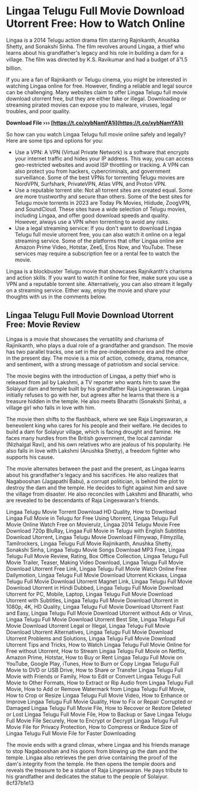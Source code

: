# Lingaa Telugu Full Movie Download Utorrent Free: How to Watch Online
 
Lingaa is a 2014 Telugu action drama film starring Rajnikanth, Anushka Shetty, and Sonakshi Sinha. The film revolves around Lingaa, a thief who learns about his grandfather's legacy and his role in building a dam for a village. The film was directed by K.S. Ravikumar and had a budget of â¹1.5 billion.
 
If you are a fan of Rajnikanth or Telugu cinema, you might be interested in watching Lingaa online for free. However, finding a reliable and legal source can be challenging. Many websites claim to offer Lingaa Telugu full movie download utorrent free, but they are either fake or illegal. Downloading or streaming pirated movies can expose you to malware, viruses, legal troubles, and poor quality.
 
**Download File ››› [https://t.co/xybNamYA1i](https://t.co/xybNamYA1i)**


 
So how can you watch Lingaa Telugu full movie online safely and legally? Here are some tips and options for you:
 
- Use a VPN: A VPN (Virtual Private Network) is a software that encrypts your internet traffic and hides your IP address. This way, you can access geo-restricted websites and avoid ISP throttling or tracking. A VPN can also protect you from hackers, cybercriminals, and government surveillance. Some of the best VPNs for torrenting Telugu movies are NordVPN, Surfshark, PrivateVPN, Atlas VPN, and Proton VPN.
- Use a reputable torrent site: Not all torrent sites are created equal. Some are more trustworthy and secure than others. Some of the best sites for Telugu movie torrents in 2023 are Today Pk Movies, Hiidude, ZoogVPN, and SoundCloud. These sites have a wide selection of Telugu movies, including Lingaa, and offer good download speeds and quality. However, always use a VPN when torrenting to avoid any risks.
- Use a legal streaming service: If you don't want to download Lingaa Telugu full movie utorrent free, you can also watch it online on a legal streaming service. Some of the platforms that offer Lingaa online are Amazon Prime Video, Hotstar, Zee5, Eros Now, and YouTube. These services may require a subscription fee or a rental fee to watch the movie.

Lingaa is a blockbuster Telugu movie that showcases Rajnikanth's charisma and action skills. If you want to watch it online for free, make sure you use a VPN and a reputable torrent site. Alternatively, you can also stream it legally on a streaming service. Either way, enjoy the movie and share your thoughts with us in the comments below.
  
## Lingaa Telugu Full Movie Download Utorrent Free: Movie Review
 
Lingaa is a movie that showcases the versatility and charisma of Rajinikanth, who plays a dual role of a grandfather and grandson. The movie has two parallel tracks, one set in the pre-independence era and the other in the present day. The movie is a mix of action, comedy, drama, romance, and sentiment, with a strong message of patriotism and social service.
 
The movie begins with the introduction of Lingaa, a petty thief who is released from jail by Lakshmi, a TV reporter who wants him to save the Solaiyur dam and temple built by his grandfather Raja Lingeswaran. Lingaa initially refuses to go with her, but agrees after he learns that there is a treasure hidden in the temple. He also meets Bharathi (Sonakshi Sinha), a village girl who falls in love with him.
 
The movie then shifts to the flashback, where we see Raja Lingeswaran, a benevolent king who cares for his people and their welfare. He decides to build a dam for Solaiyur village, which is facing drought and famine. He faces many hurdles from the British government, the local zamindar (Nizhalgal Ravi), and his own relatives who are jealous of his popularity. He also falls in love with Lakshmi (Anushka Shetty), a freedom fighter who supports his cause.
 
The movie alternates between the past and the present, as Lingaa learns about his grandfather's legacy and his sacrifices. He also realizes that Nagabooshan (Jagapathi Babu), a corrupt politician, is behind the plot to destroy the dam and the temple. He decides to fight against him and save the village from disaster. He also reconciles with Lakshmi and Bharathi, who are revealed to be descendants of Raja Lingeswaran's friends.
 
Lingaa Telugu Movie Torrent Download HD Quality,  How to Download Lingaa Full Movie in Telugu for Free Using Utorrent,  Lingaa Telugu Full Movie Online Watch Free on Movierulz,  Lingaa 2014 Telugu Movie Free Download 720p BluRay,  Lingaa Full Movie in Telugu with English Subtitles Download Utorrent,  Lingaa Telugu Movie Download Filmywap, Filmyzilla, Tamilrockers,  Lingaa Telugu Full Movie Rajinikanth, Anushka Shetty, Sonakshi Sinha,  Lingaa Telugu Movie Songs Download MP3 Free,  Lingaa Telugu Full Movie Review, Rating, Box Office Collection,  Lingaa Telugu Full Movie Trailer, Teaser, Making Video Download,  Lingaa Telugu Full Movie Download Utorrent Free Link,  Lingaa Telugu Full Movie Watch Online Free Dailymotion,  Lingaa Telugu Full Movie Download Utorrent Kickass,  Lingaa Telugu Full Movie Download Utorrent Magnet Link,  Lingaa Telugu Full Movie Download Utorrent in Hindi Dubbed,  Lingaa Telugu Full Movie Download Utorrent for PC, Mobile, Laptop,  Lingaa Telugu Full Movie Download Utorrent with Subtitles,  Lingaa Telugu Full Movie Download Utorrent in 1080p, 4K, HD Quality,  Lingaa Telugu Full Movie Download Utorrent Fast and Easy,  Lingaa Telugu Full Movie Download Utorrent without Ads or Virus,  Lingaa Telugu Full Movie Download Utorrent Best Site,  Lingaa Telugu Full Movie Download Utorrent Legal or Illegal,  Lingaa Telugu Full Movie Download Utorrent Alternatives,  Lingaa Telugu Full Movie Download Utorrent Problems and Solutions,  Lingaa Telugu Full Movie Download Utorrent Tips and Tricks,  How to Watch Lingaa Telugu Full Movie Online for Free without Utorrent,  How to Stream Lingaa Telugu Full Movie on Netflix, Amazon Prime, Hotstar,  How to Buy or Rent Lingaa Telugu Full Movie on YouTube, Google Play, iTunes,  How to Burn or Copy Lingaa Telugu Full Movie to DVD or USB Drive,  How to Share or Transfer Lingaa Telugu Full Movie with Friends or Family,  How to Edit or Convert Lingaa Telugu Full Movie to Other Formats,  How to Extract or Rip Audio from Lingaa Telugu Full Movie,  How to Add or Remove Watermark from Lingaa Telugu Full Movie,  How to Crop or Resize Lingaa Telugu Full Movie Video,  How to Enhance or Improve Lingaa Telugu Full Movie Quality,  How to Fix or Repair Corrupted or Damaged Lingaa Telugu Full Movie File,  How to Recover or Restore Deleted or Lost Lingaa Telugu Full Movie File,  How to Backup or Save Lingaa Telugu Full Movie File Securely,  How to Encrypt or Decrypt Lingaa Telugu Full Movie File for Privacy Protection,  How to Compress or Reduce Size of Lingaa Telugu Full Movie File for Faster Downloading
 
The movie ends with a grand climax, where Lingaa and his friends manage to stop Nagabooshan and his goons from blowing up the dam and the temple. Lingaa also retrieves the pen drive containing the proof of the dam's integrity from the temple. He then opens the temple doors and reveals the treasure to be a statue of Raja Lingeswaran. He pays tribute to his grandfather and dedicates the statue to the people of Solaiyur.
 8cf37b1e13
 
